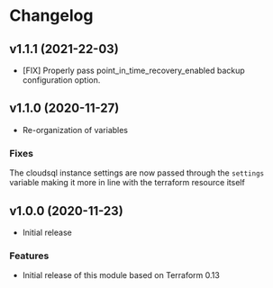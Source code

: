 # Changelog

## v1.1.1 (2021-22-03)

* [FIX] Properly pass point_in_time_recovery_enabled backup configuration option.

## v1.1.0 (2020-11-27)

* Re-organization of variables

### Fixes

The cloudsql instance settings are now passed through the `settings` variable making it more in line with the terraform resource itself

## v1.0.0 (2020-11-23)

* Initial release

### Features

* Initial release of this module based on Terraform 0.13
